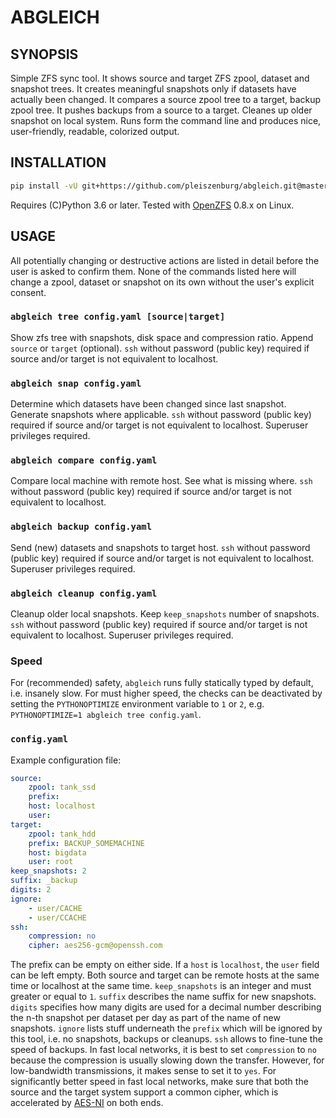 # ABGLEICH

## SYNOPSIS

Simple ZFS sync tool. It shows source and target ZFS zpool, dataset and snapshot trees. It creates meaningful snapshots only if datasets have actually been changed. It compares a source zpool tree to a target, backup zpool tree. It pushes backups from a source to a target. Cleanes up older snapshot on local system. Runs form the command line and produces nice, user-friendly, readable, colorized output.

## INSTALLATION

```bash
pip install -vU git+https://github.com/pleiszenburg/abgleich.git@master
```

Requires (C)Python 3.6 or later. Tested with [OpenZFS](https://en.wikipedia.org/wiki/OpenZFS) 0.8.x on Linux.

## USAGE

All potentially changing or destructive actions are listed in detail before the user is asked to confirm them. None of the commands listed here will change a zpool, dataset or snapshot on its own without the user's explicit consent.

### `abgleich tree config.yaml [source|target]`

Show zfs tree with snapshots, disk space and compression ratio. Append `source` or `target` (optional). `ssh` without password (public key) required if source and/or target is not equivalent to localhost.

### `abgleich snap config.yaml`

Determine which datasets have been changed since last snapshot. Generate snapshots where applicable. `ssh` without password (public key) required if source and/or target is not equivalent to localhost. Superuser privileges required.

### `abgleich compare config.yaml`

Compare local machine with remote host. See what is missing where. `ssh` without password (public key) required if source and/or target is not equivalent to localhost.

### `abgleich backup config.yaml`

Send (new) datasets and snapshots to target host. `ssh` without password (public key) required if source and/or target is not equivalent to localhost. Superuser privileges required.

### `abgleich cleanup config.yaml`

Cleanup older local snapshots. Keep `keep_snapshots` number of snapshots. `ssh` without password (public key) required if source and/or target is not equivalent to localhost. Superuser privileges required.

### Speed

For (recommended) safety, `abgleich` runs fully statically typed by default, i.e. insanely slow. For must higher speed, the checks can be deactivated by setting the `PYTHONOPTIMIZE` environment variable to `1` or `2`, e.g. `PYTHONOPTIMIZE=1 abgleich tree config.yaml`.

### `config.yaml`

Example configuration file:

```yaml
source:
    zpool: tank_ssd
    prefix:
    host: localhost
    user:
target:
    zpool: tank_hdd
    prefix: BACKUP_SOMEMACHINE
    host: bigdata
    user: root
keep_snapshots: 2
suffix: _backup
digits: 2
ignore:
    - user/CACHE
    - user/CCACHE
ssh:
    compression: no
    cipher: aes256-gcm@openssh.com
```

The prefix can be empty on either side. If a `host` is `localhost`, the `user` field can be left empty. Both source and target can be remote hosts at the same time or localhost at the same time. `keep_snapshots` is an integer and must greater or equal to `1`. `suffix` describes the name suffix for new snapshots. `digits` specifies how many digits are used for a decimal number describing the n-th snapshot per dataset per day as part of the name of new snapshots. `ignore` lists stuff underneath the `prefix` which will be ignored by this tool, i.e. no snapshots, backups or cleanups. `ssh` allows to fine-tune the speed of backups. In fast local networks, it is best to set `compression` to `no` because the compression is usually slowing down the transfer. However, for low-bandwidth transmissions, it makes sense to set it to `yes`. For significantly better speed in fast local networks, make sure that both the source and the target system support a common cipher, which is accelerated by [AES-NI](https://en.wikipedia.org/wiki/AES_instruction_set) on both ends.
